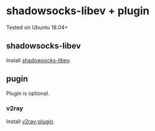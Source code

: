 # shadowsocks-libev + plugin

Tested on Ubuntu 18.04+

## shadowsocks-libev

Install [shadowsocks-libev](https://github.com/shadowsocks/shadowsocks-libev).

## pugin

Plugin is optional.

### v2ray

Install [v2ray-plugin](https://github.com/shadowsocks/v2ray-plugin).

